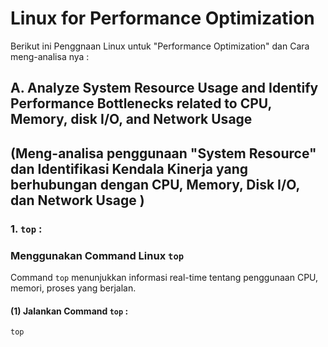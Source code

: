 # Linux for Performance Optimization

Berikut ini Penggnaan Linux untuk "Performance Optimization" dan Cara meng-analisa nya :

## A. Analyze System Resource Usage and Identify Performance Bottlenecks related to CPU, Memory, disk I/O, and Network Usage
## (Meng-analisa penggunaan "System Resource" dan Identifikasi Kendala Kinerja yang berhubungan dengan CPU, Memory, Disk I/O, dan Network Usage )

### 1. `top` :
### Menggunakan Command Linux `top`

Command `top` menunjukkan informasi real-time tentang penggunaan CPU, memori, proses yang berjalan.

#### (1) Jalankan Command `top` :
```
top
```

